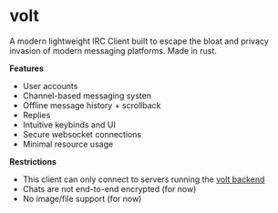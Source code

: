 # volt
A modern lightweight IRC Client built to escape the bloat and privacy invasion of modern messaging platforms.
Made in rust.

**Features**  
* User accounts
* Channel-based messaging systen
* Offline message history + scrollback
* Replies
* Intuitive keybinds and UI
* Secure websocket connections 
* Minimal resource usage

**Restrictions**
* This client can only connect to servers running the [volt backend](https://github.com/ArrowSlashArrow/volt-backend)
* Chats are not end-to-end encrypted (for now)
* No image/file support (for now)
